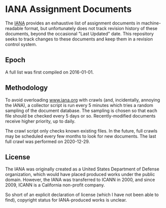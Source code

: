 # IANA Assignment Documents

The [IANA](http://www.iana.org/) provides an exhaustive list of assignment documents in machine-readable format, but unfortunately does not track revision history of these documents, beyond the occasional "Last Updated" date.
This repository seeks to track changes to these documents and keep them in a revision control system.

## Epoch

A full list was first compiled on 2016-01-01.

## Methodology

To avoid overloading www.iana.org with crawls (and, incidentally, annoying the IANA), a collector script is run every 5 minutes which tries a random sampling of the document database.
The sampling is chosen so that each file should be checked every 5 days or so.
Recently-modified documents receive higher priority, up to daily.

The crawl script only checks known existing files.
In the future, full crawls may be scheduled every few months to look for new documents.
The last full crawl was performed on 2020-12-29.

## License

The IANA was originally created as a United States Department of Defense organization, which would have placed produced works under the public domain.
However, the IANA was transferred to ICANN in 2000, and since 2009, ICANN is a California non-profit company.

So short of an explicit declaration of license (which I have not been able to find), copyright status for IANA-produced works is unclear.
